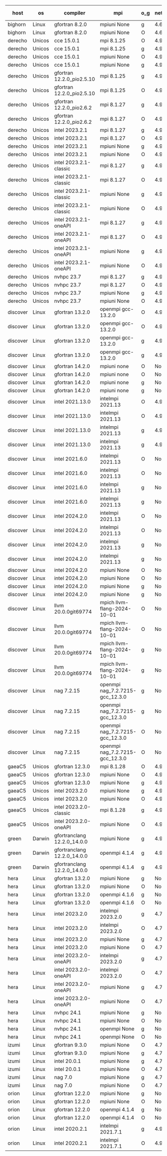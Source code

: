 

| host     | os       | compiler                              | mpi                      | o_g        | netcdf        | build       | u_pass          | u_fail          | s_pass            | s_fail            | e_pass             | e_fail             | nuopc_pass       | nuopc_fail       | artifacts link          |
|----------|----------|---------------------------------------|--------------------------|------------|---------------|-------------|-----------------|-----------------|-------------------|-------------------|--------------------|--------------------|------------------|------------------|-------------------------|
| bighorn | Linux | gfortran 8.2.0 | mpiuni None  | g | 4.6.1  | PASS | 12528 | 0 | 9 | 0 | 42 | 0 | None | None | <a href="https://github.com/esmf-org/esmf-test-artifacts/tree/cff071ea8c22eef052c279905772f17a5e642421/develop/gfortran/8.2.0/g/mpiuni/None" target="_blank">cff071e</a> | 
| bighorn | Linux | gfortran 8.2.0 | mpiuni None  | O | 4.6.1  | PASS | 12528 | 0 | 9 | 0 | 42 | 0 | None | None | <a href="https://github.com/esmf-org/esmf-test-artifacts/tree/df14e69c698a47836bbc8ba43feeb24f735778f3/develop/gfortran/8.2.0/O/mpiuni/None" target="_blank">df14e69</a> | 
| derecho | Unicos | cce 15.0.1 | mpi 8.1.25  | O | 4.9.2  | PASS | 14119 | 78 | 51 | 0 | 80 | 0 | 57 | 0 | <a href="https://github.com/esmf-org/esmf-test-artifacts/tree/6520ebfe4fc10f9c2f448bdc3f75871b6da1bb43/develop/cce/15.0.1/O/mpi/8.1.25" target="_blank">6520ebf</a> | 
| derecho | Unicos | cce 15.0.1 | mpi 8.1.25  | g | 4.9.2  | PASS | 13999 | 198 | 51 | 0 | 80 | 0 | 57 | 0 | <a href="https://github.com/esmf-org/esmf-test-artifacts/tree/1dc2b7b8a187a9e26705cfd87bfeb9631d19699f/develop/cce/15.0.1/g/mpi/8.1.25" target="_blank">1dc2b7b</a> | 
| derecho | Unicos | cce 15.0.1 | mpiuni None  | O | 4.9.2  | PASS | 12293 | 235 | 9 | 0 | 42 | 0 | None | None | <a href="https://github.com/esmf-org/esmf-test-artifacts/tree/100ec939bcc5b677f56d7228d174f38b8c850c93/develop/cce/15.0.1/O/mpiuni/None" target="_blank">100ec93</a> | 
| derecho | Unicos | cce 15.0.1 | mpiuni None  | g | 4.9.2  | PASS | 12452 | 76 | 9 | 0 | 42 | 0 | None | None | <a href="https://github.com/esmf-org/esmf-test-artifacts/tree/1f609c4b1dad8e563f062265db518ebf0ec19b36/develop/cce/15.0.1/g/mpiuni/None" target="_blank">1f609c4</a> | 
| derecho | Unicos | gfortran 12.2.0_pio2.5.10 | mpi 8.1.25  | g | 4.9.2  | PASS | 14197 | 0 | 51 | 0 | 80 | 0 | 57 | 0 | <a href="https://github.com/esmf-org/esmf-test-artifacts/tree/fe26d1c0dfadf8c917f86112740291420926cae9/develop/gfortran/12.2.0_pio2.5.10/g/mpi/8.1.25" target="_blank">fe26d1c</a> | 
| derecho | Unicos | gfortran 12.2.0_pio2.5.10 | mpi 8.1.25  | O | 4.9.2  | PASS | 14197 | 0 | 51 | 0 | 80 | 0 | 57 | 0 | <a href="https://github.com/esmf-org/esmf-test-artifacts/tree/5d7526120c8afd6218739929c29b66d596e06691/develop/gfortran/12.2.0_pio2.5.10/O/mpi/8.1.25" target="_blank">5d75261</a> | 
| derecho | Unicos | gfortran 12.2.0_pio2.6.2 | mpi 8.1.27  | g | 4.9.2  | PASS | 14197 | 0 | 51 | 0 | 80 | 0 | 57 | 0 | <a href="https://github.com/esmf-org/esmf-test-artifacts/tree/5317cb92d55f756d1b9249b526d3aa97c49b9a78/develop/gfortran/12.2.0_pio2.6.2/g/mpi/8.1.27" target="_blank">5317cb9</a> | 
| derecho | Unicos | gfortran 12.2.0_pio2.6.2 | mpi 8.1.27  | O | 4.9.2  | PASS | 14197 | 0 | 51 | 0 | 80 | 0 | 57 | 0 | <a href="https://github.com/esmf-org/esmf-test-artifacts/tree/6a3a9d45a8e0d708e01b1c3e519d0533e914b58d/develop/gfortran/12.2.0_pio2.6.2/O/mpi/8.1.27" target="_blank">6a3a9d4</a> | 
| derecho | Unicos | intel 2023.2.1 | mpi 8.1.27  | g | 4.9.2  | PASS | 14197 | 0 | 51 | 0 | 80 | 0 | 58 | 0 | <a href="https://github.com/esmf-org/esmf-test-artifacts/tree/afbd063dd5f30365cf2fa007a9cb2e884129a4c3/develop/intel/2023.2.1/g/mpi/8.1.27" target="_blank">afbd063</a> | 
| derecho | Unicos | intel 2023.2.1 | mpi 8.1.27  | O | 4.9.2  | PASS | 14197 | 0 | 51 | 0 | 80 | 0 | 58 | 0 | <a href="https://github.com/esmf-org/esmf-test-artifacts/tree/e57a34e07750d0fbdb2726e5520e59f878909ccc/develop/intel/2023.2.1/O/mpi/8.1.27" target="_blank">e57a34e</a> | 
| derecho | Unicos | intel 2023.2.1 | mpiuni None  | g | 4.9.2  | PASS | 12528 | 0 | 9 | 0 | 42 | 0 | None | None | <a href="https://github.com/esmf-org/esmf-test-artifacts/tree/1bc1b78ce3c6852563fbb1a3e1ce6fc8be037d7b/develop/intel/2023.2.1/g/mpiuni/None" target="_blank">1bc1b78</a> | 
| derecho | Unicos | intel 2023.2.1 | mpiuni None  | O | 4.9.2  | PASS | 12528 | 0 | 9 | 0 | 42 | 0 | None | None | <a href="https://github.com/esmf-org/esmf-test-artifacts/tree/ac94c6dda80de27fe3da1ea0538c3369c9447eb8/develop/intel/2023.2.1/O/mpiuni/None" target="_blank">ac94c6d</a> | 
| derecho | Unicos | intel 2023.2.1-classic | mpi 8.1.27  | g | 4.9.2  | PASS | 14197 | 0 | 51 | 0 | 80 | 0 | 57 | 0 | <a href="https://github.com/esmf-org/esmf-test-artifacts/tree/54c7f56d4486b90d3856cf968138784b0f950bf2/develop/intel/2023.2.1-classic/g/mpi/8.1.27" target="_blank">54c7f56</a> | 
| derecho | Unicos | intel 2023.2.1-classic | mpi 8.1.27  | O | 4.9.2  | PASS | 14197 | 0 | 51 | 0 | 80 | 0 | 57 | 0 | <a href="https://github.com/esmf-org/esmf-test-artifacts/tree/d860534cc7455b0ba0fe2212cbe3dfbd594136d4/develop/intel/2023.2.1-classic/O/mpi/8.1.27" target="_blank">d860534</a> | 
| derecho | Unicos | intel 2023.2.1-classic | mpiuni None  | g | 4.9.2  | PASS | 12528 | 0 | 9 | 0 | 42 | 0 | None | None | <a href="https://github.com/esmf-org/esmf-test-artifacts/tree/93a0d75ef8abe30042726be3b434fce77a9058d3/develop/intel/2023.2.1-classic/g/mpiuni/None" target="_blank">93a0d75</a> | 
| derecho | Unicos | intel 2023.2.1-classic | mpiuni None  | O | 4.9.2  | PASS | 12528 | 0 | 9 | 0 | 42 | 0 | None | None | <a href="https://github.com/esmf-org/esmf-test-artifacts/tree/4eb5c219c715dc61cbffee2967908b3e36017c40/develop/intel/2023.2.1-classic/O/mpiuni/None" target="_blank">4eb5c21</a> | 
| derecho | Unicos | intel 2023.2.1-oneAPI | mpi 8.1.27  | g | 4.9.2  | PASS | 14197 | 0 | 51 | 0 | 80 | 0 | 57 | 0 | <a href="https://github.com/esmf-org/esmf-test-artifacts/tree/fca9f66bd04ea24497023bc92019097aadd20169/develop/intel/2023.2.1-oneAPI/g/mpi/8.1.27" target="_blank">fca9f66</a> | 
| derecho | Unicos | intel 2023.2.1-oneAPI | mpi 8.1.27  | O | 4.9.2  | PASS | 14197 | 0 | 50 | 1 | 80 | 0 | 57 | 0 | <a href="https://github.com/esmf-org/esmf-test-artifacts/tree/0c7f84e7b616432ed55e31ed5b52fb69f8b8ca94/develop/intel/2023.2.1-oneAPI/O/mpi/8.1.27" target="_blank">0c7f84e</a> | 
| derecho | Unicos | intel 2023.2.1-oneAPI | mpiuni None  | g | 4.9.2  | PASS | 12528 | 0 | 9 | 0 | 42 | 0 | None | None | <a href="https://github.com/esmf-org/esmf-test-artifacts/tree/b7e1791eb30fee3c8a5a4c7e680186e87c37d40a/develop/intel/2023.2.1-oneAPI/g/mpiuni/None" target="_blank">b7e1791</a> | 
| derecho | Unicos | intel 2023.2.1-oneAPI | mpiuni None  | O | 4.9.2  | PASS | 12528 | 0 | 9 | 0 | 42 | 0 | None | None | <a href="https://github.com/esmf-org/esmf-test-artifacts/tree/f2b482bbd8f2c14f38e3f36fe4f7870939694afb/develop/intel/2023.2.1-oneAPI/O/mpiuni/None" target="_blank">f2b482b</a> | 
| derecho | Unicos | nvhpc 23.7 | mpi 8.1.27  | g | 4.9.2  | PASS | 14197 | 0 | 51 | 0 | 80 | 0 | 57 | 0 | <a href="https://github.com/esmf-org/esmf-test-artifacts/tree/bef9d5a43ddefcc60e976af2962a9e99ad4307f0/develop/nvhpc/23.7/g/mpi/8.1.27" target="_blank">bef9d5a</a> | 
| derecho | Unicos | nvhpc 23.7 | mpi 8.1.27  | O | 4.9.2  | PASS | 14197 | 0 | 51 | 0 | 80 | 0 | 57 | 0 | <a href="https://github.com/esmf-org/esmf-test-artifacts/tree/fd6b24e9c0ecb8bf61fcc7489f4abb318cc64052/develop/nvhpc/23.7/O/mpi/8.1.27" target="_blank">fd6b24e</a> | 
| derecho | Unicos | nvhpc 23.7 | mpiuni None  | g | 4.9.2  | PASS | 12528 | 0 | 9 | 0 | 42 | 0 | None | None | <a href="https://github.com/esmf-org/esmf-test-artifacts/tree/7103d98be76bed03015969d37a364073520f433e/develop/nvhpc/23.7/g/mpiuni/None" target="_blank">7103d98</a> | 
| derecho | Unicos | nvhpc 23.7 | mpiuni None  | O | 4.9.2  | PASS | 12528 | 0 | 9 | 0 | 42 | 0 | None | None | <a href="https://github.com/esmf-org/esmf-test-artifacts/tree/b9d4bb5f5e18d2c6473d3d6684c418b82494118d/develop/nvhpc/23.7/O/mpiuni/None" target="_blank">b9d4bb5</a> | 
| discover | Linux | gfortran 13.2.0 | openmpi gcc-13.2.0  | O | 4.9.2  | PASS | 14197 | 0 | 51 | 0 | 80 | 0 | 57 | 0 | <a href="https://github.com/esmf-org/esmf-test-artifacts/tree/fd193639fadce8404467d7cb65189012c1816a4b/develop/gfortran/13.2.0/O/openmpi/gcc-13.2.0" target="_blank">fd19363</a> | 
| discover | Linux | gfortran 13.2.0 | openmpi gcc-13.2.0  | O | 4.9.2  | PASS | 14197 | 0 | 51 | 0 | 80 | 0 | 57 | 0 | <a href="https://github.com/esmf-org/esmf-test-artifacts/tree/b68f1904be35dc84864762cc8ce928bc75fa4dcb/develop/gfortran/13.2.0/O/openmpi/gcc-13.2.0" target="_blank">b68f190</a> | 
| discover | Linux | gfortran 13.2.0 | openmpi gcc-13.2.0  | g | 4.9.2  | PASS | 14197 | 0 | 51 | 0 | 80 | 0 | 57 | 0 | <a href="https://github.com/esmf-org/esmf-test-artifacts/tree/ee4f24a939961da22b4372549c27bddde171a79e/develop/gfortran/13.2.0/g/openmpi/gcc-13.2.0" target="_blank">ee4f24a</a> | 
| discover | Linux | gfortran 13.2.0 | openmpi gcc-13.2.0  | g | 4.9.2  | PASS | 14197 | 0 | 51 | 0 | 80 | 0 | 57 | 0 | <a href="https://github.com/esmf-org/esmf-test-artifacts/tree/3e72b366cfa6da06fa5cab3299d193cd63575744/develop/gfortran/13.2.0/g/openmpi/gcc-13.2.0" target="_blank">3e72b36</a> | 
| discover | Linux | gfortran 14.2.0 | mpiuni none  | O | None  | PASS | 12528 | 0 | 9 | 0 | 42 | 0 | None | None | <a href="https://github.com/esmf-org/esmf-test-artifacts/tree/0bc9fb4e737b09574fda3afca05bf8c8739d25f2/develop/gfortran/14.2.0/O/mpiuni/none" target="_blank">0bc9fb4</a> | 
| discover | Linux | gfortran 14.2.0 | mpiuni none  | O | None  | PASS | 12528 | 0 | 9 | 0 | 42 | 0 | None | None | <a href="https://github.com/esmf-org/esmf-test-artifacts/tree/a0046154667f769fbe1b711f3995f5604aff0ec9/develop/gfortran/14.2.0/O/mpiuni/none" target="_blank">a004615</a> | 
| discover | Linux | gfortran 14.2.0 | mpiuni none  | g | None  | PASS | 12528 | 0 | 9 | 0 | 42 | 0 | None | None | <a href="https://github.com/esmf-org/esmf-test-artifacts/tree/c21d7c3b5ce8074111329c2cdc006780db7011c3/develop/gfortran/14.2.0/g/mpiuni/none" target="_blank">c21d7c3</a> | 
| discover | Linux | gfortran 14.2.0 | mpiuni none  | g | None  | PASS | 12528 | 0 | 9 | 0 | 42 | 0 | None | None | <a href="https://github.com/esmf-org/esmf-test-artifacts/tree/f72383cee5cc1bed2f26e6e1f2307f2a3f019897/develop/gfortran/14.2.0/g/mpiuni/none" target="_blank">f72383c</a> | 
| discover | Linux | intel 2021.13.0 | intelmpi 2021.13  | O | 4.9.2  | PASS | 14197 | 0 | 51 | 0 | 80 | 0 | 57 | 0 | <a href="https://github.com/esmf-org/esmf-test-artifacts/tree/891fdc07c440408e58b4b02f245a95f5f2fbcad0/develop/intel/2021.13.0/O/intelmpi/2021.13" target="_blank">891fdc0</a> | 
| discover | Linux | intel 2021.13.0 | intelmpi 2021.13  | O | 4.9.2  | PASS | 14197 | 0 | 51 | 0 | 80 | 0 | 57 | 0 | <a href="https://github.com/esmf-org/esmf-test-artifacts/tree/7d0c80433a8ee88013abe559b5d52ab58a96c97d/develop/intel/2021.13.0/O/intelmpi/2021.13" target="_blank">7d0c804</a> | 
| discover | Linux | intel 2021.13.0 | intelmpi 2021.13  | g | 4.9.2  | PASS | 14197 | 0 | 51 | 0 | 80 | 0 | 57 | 0 | <a href="https://github.com/esmf-org/esmf-test-artifacts/tree/9abd2d28992e6df219c9f6e159c49a353fe893e4/develop/intel/2021.13.0/g/intelmpi/2021.13" target="_blank">9abd2d2</a> | 
| discover | Linux | intel 2021.13.0 | intelmpi 2021.13  | g | 4.9.2  | PASS | 14197 | 0 | 51 | 0 | 80 | 0 | 57 | 0 | <a href="https://github.com/esmf-org/esmf-test-artifacts/tree/1d6a7b7e498cf884cb7c7f473e5756d4d2f6c2b8/develop/intel/2021.13.0/g/intelmpi/2021.13" target="_blank">1d6a7b7</a> | 
| discover | Linux | intel 2021.6.0 | intelmpi 2021.13  | O | None  | PASS | 14197 | 0 | 51 | 0 | 80 | 0 | 57 | 0 | <a href="https://github.com/esmf-org/esmf-test-artifacts/tree/4312528fdece9da180441d4d0150d6775d6792cf/develop/intel/2021.6.0/O/intelmpi/2021.13" target="_blank">4312528</a> | 
| discover | Linux | intel 2021.6.0 | intelmpi 2021.13  | O | None  | PASS | 14197 | 0 | 51 | 0 | 80 | 0 | 57 | 0 | <a href="https://github.com/esmf-org/esmf-test-artifacts/tree/b66c5d0c029815179bafe078be86f3f8f4e3ef89/develop/intel/2021.6.0/O/intelmpi/2021.13" target="_blank">b66c5d0</a> | 
| discover | Linux | intel 2021.6.0 | intelmpi 2021.13  | g | None  | PASS | 14197 | 0 | 51 | 0 | 80 | 0 | 57 | 0 | <a href="https://github.com/esmf-org/esmf-test-artifacts/tree/6110eb585f0e6fa05c62f384b34cff8386d67295/develop/intel/2021.6.0/g/intelmpi/2021.13" target="_blank">6110eb5</a> | 
| discover | Linux | intel 2021.6.0 | intelmpi 2021.13  | g | None  | PASS | 14197 | 0 | 51 | 0 | 80 | 0 | 57 | 0 | <a href="https://github.com/esmf-org/esmf-test-artifacts/tree/d84131559216057e36983855547f012a6faa5d99/develop/intel/2021.6.0/g/intelmpi/2021.13" target="_blank">d841315</a> | 
| discover | Linux | intel 2024.2.0 | intelmpi 2021.13  | O | None  | PASS | 14197 | 0 | 51 | 0 | 80 | 0 | 57 | 0 | <a href="https://github.com/esmf-org/esmf-test-artifacts/tree/b79ac31377ae85095d8920d3625d72fd4eea07a2/develop/intel/2024.2.0/O/intelmpi/2021.13" target="_blank">b79ac31</a> | 
| discover | Linux | intel 2024.2.0 | intelmpi 2021.13  | O | None  | PASS | 14197 | 0 | 51 | 0 | 80 | 0 | 57 | 0 | <a href="https://github.com/esmf-org/esmf-test-artifacts/tree/88be34d807489bf8bea9dcf90b4f6e5cae3930d9/develop/intel/2024.2.0/O/intelmpi/2021.13" target="_blank">88be34d</a> | 
| discover | Linux | intel 2024.2.0 | intelmpi 2021.13  | g | None  | PASS | 14196 | 1 | 51 | 0 | 80 | 0 | 57 | 0 | <a href="https://github.com/esmf-org/esmf-test-artifacts/tree/74bbef83aabddc867c7775c49fb43e31475e7f12/develop/intel/2024.2.0/g/intelmpi/2021.13" target="_blank">74bbef8</a> | 
| discover | Linux | intel 2024.2.0 | intelmpi 2021.13  | g | None  | PASS | 14195 | 2 | 51 | 0 | 80 | 0 | 57 | 0 | <a href="https://github.com/esmf-org/esmf-test-artifacts/tree/f166f8510a0c6261c37a02b96b52b1f83c93fb0b/develop/intel/2024.2.0/g/intelmpi/2021.13" target="_blank">f166f85</a> | 
| discover | Linux | intel 2024.2.0 | mpiuni None  | O | None  | PASS | 12528 | 0 | 9 | 0 | 42 | 0 | None | None | <a href="https://github.com/esmf-org/esmf-test-artifacts/tree/174059dc6018a3c00ca1430f9e99ed6689e3fba4/develop/intel/2024.2.0/O/mpiuni/None" target="_blank">174059d</a> | 
| discover | Linux | intel 2024.2.0 | mpiuni None  | O | None  | PASS | 12528 | 0 | 9 | 0 | 42 | 0 | None | None | <a href="https://github.com/esmf-org/esmf-test-artifacts/tree/c0cfcd903be84e4dffb11bdab94494dd16d5e5dd/develop/intel/2024.2.0/O/mpiuni/None" target="_blank">c0cfcd9</a> | 
| discover | Linux | intel 2024.2.0 | mpiuni None  | g | None  | PASS | 12527 | 1 | 9 | 0 | 42 | 0 | None | None | <a href="https://github.com/esmf-org/esmf-test-artifacts/tree/8bbc467c47e82738cf9ac70f9a78b54a9dd3dba6/develop/intel/2024.2.0/g/mpiuni/None" target="_blank">8bbc467</a> | 
| discover | Linux | intel 2024.2.0 | mpiuni None  | g | None  | PASS | 12527 | 1 | 9 | 0 | 42 | 0 | None | None | <a href="https://github.com/esmf-org/esmf-test-artifacts/tree/d7cdb754ba9d47cbf46ad9571164333a963790cc/develop/intel/2024.2.0/g/mpiuni/None" target="_blank">d7cdb75</a> | 
| discover | Linux | llvm 20.0.0git69774 | mpich llvm-flang-2024-10-01  | O | None  | PASS | 14158 | 39 | 18 | 33 | 76 | 4 | 21 | 36 | <a href="https://github.com/esmf-org/esmf-test-artifacts/tree/5b4b00daf7226e7509799c49978c30817531d644/develop/llvm/20.0.0git69774/O/mpich/llvm-flang-2024-10-01" target="_blank">5b4b00d</a> | 
| discover | Linux | llvm 20.0.0git69774 | mpich llvm-flang-2024-10-01  | O | None  | PASS | None | None | None | None | None | None | None | None | <a href="https://github.com/esmf-org/esmf-test-artifacts/tree/f3281e0a27465aa9c7af545801b9a25e45c3d680/develop/llvm/20.0.0git69774/O/mpich/llvm-flang-2024-10-01" target="_blank">f3281e0</a> | 
| discover | Linux | llvm 20.0.0git69774 | mpich llvm-flang-2024-10-01  | g | None  | PASS | 14160 | 37 | 18 | 33 | 76 | 4 | 19 | 38 | <a href="https://github.com/esmf-org/esmf-test-artifacts/tree/63c71a1821a9769c196010664fb8e68994c3cc92/develop/llvm/20.0.0git69774/g/mpich/llvm-flang-2024-10-01" target="_blank">63c71a1</a> | 
| discover | Linux | llvm 20.0.0git69774 | mpich llvm-flang-2024-10-01  | g | None  | PASS | None | None | None | None | None | None | None | None | <a href="https://github.com/esmf-org/esmf-test-artifacts/tree/5e18f3f783f4120bc22361f6c825e06d159d422d/develop/llvm/20.0.0git69774/g/mpich/llvm-flang-2024-10-01" target="_blank">5e18f3f</a> | 
| discover | Linux | nag 7.2.15 | openmpi nag_7.2.7215-gcc_12.3.0  | g | None  | PASS | 14168 | 29 | 51 | 0 | 80 | 0 | 57 | 0 | <a href="https://github.com/esmf-org/esmf-test-artifacts/tree/675d3655512ef1b1c67af03afa6bd793ea657dec/develop/nag/7.2.15/g/openmpi/nag_7.2.7215-gcc_12.3.0" target="_blank">675d365</a> | 
| discover | Linux | nag 7.2.15 | openmpi nag_7.2.7215-gcc_12.3.0  | g | None  | PASS | 14197 | 0 | 51 | 0 | 80 | 0 | 57 | 0 | <a href="https://github.com/esmf-org/esmf-test-artifacts/tree/957a341272b013e92c8390b2813d15f9fc8987c0/develop/nag/7.2.15/g/openmpi/nag_7.2.7215-gcc_12.3.0" target="_blank">957a341</a> | 
| discover | Linux | nag 7.2.15 | openmpi nag_7.2.7215-gcc_12.3.0  | O | None  | PASS | 14197 | 0 | 51 | 0 | 80 | 0 | 57 | 0 | <a href="https://github.com/esmf-org/esmf-test-artifacts/tree/d9d8df9860a775b3dc252bdd0528c00dfde22d34/develop/nag/7.2.15/O/openmpi/nag_7.2.7215-gcc_12.3.0" target="_blank">d9d8df9</a> | 
| discover | Linux | nag 7.2.15 | openmpi nag_7.2.7215-gcc_12.3.0  | O | None  | PASS | 14168 | 29 | 51 | 0 | 80 | 0 | 57 | 0 | <a href="https://github.com/esmf-org/esmf-test-artifacts/tree/56302fec5f8c007f42c14b4cc3aee35f662c2ea8/develop/nag/7.2.15/O/openmpi/nag_7.2.7215-gcc_12.3.0" target="_blank">56302fe</a> | 
| gaeaC5 | Unicos | gfortran 12.3.0 | mpi 8.1.28  | O | 4.9.0  | PASS | None | None | None | None | None | None | None | None | <a href="https://github.com/esmf-org/esmf-test-artifacts/tree/13c388f5637f0f05290a3b587fc77929078e5736/develop/gfortran/12.3.0/O/mpi/8.1.28" target="_blank">13c388f</a> | 
| gaeaC5 | Unicos | gfortran 12.3.0 | mpiuni None  | O | 4.9.0  | PASS | 12528 | 0 | 9 | 0 | 42 | 0 | None | None | <a href="https://github.com/esmf-org/esmf-test-artifacts/tree/66621b35eb6e2c84845840fa82eb666d8ac07325/develop/gfortran/12.3.0/O/mpiuni/None" target="_blank">66621b3</a> | 
| gaeaC5 | Unicos | gfortran 12.3.0 | mpiuni None  | g | 4.9.0  | PASS | 12528 | 0 | 9 | 0 | 42 | 0 | None | None | <a href="https://github.com/esmf-org/esmf-test-artifacts/tree/67e04a047556f16f2ad4dd6aee85f7f724545c98/develop/gfortran/12.3.0/g/mpiuni/None" target="_blank">67e04a0</a> | 
| gaeaC5 | Unicos | intel 2023.2.0 | mpiuni None  | g | 4.9.0  | PASS | None | None | None | None | None | None | None | None | <a href="https://github.com/esmf-org/esmf-test-artifacts/tree/123bfb472191ecd154d4d41119c7c65cdc371547/develop/intel/2023.2.0/g/mpiuni/None" target="_blank">123bfb4</a> | 
| gaeaC5 | Unicos | intel 2023.2.0 | mpiuni None  | O | 4.9.0  | PASS | 12528 | 0 | 9 | 0 | 42 | 0 | None | None | <a href="https://github.com/esmf-org/esmf-test-artifacts/tree/bf92c59d3ba6f37ce7cb3ed1ba35c0bf7dae971c/develop/intel/2023.2.0/O/mpiuni/None" target="_blank">bf92c59</a> | 
| gaeaC5 | Unicos | intel 2023.2.0-classic | mpi 8.1.28  | g | 4.9.0  | PASS | 14197 | 0 | 51 | 0 | 80 | 0 | 57 | 0 | <a href="https://github.com/esmf-org/esmf-test-artifacts/tree/db34b2dba64a4114435d5398621fc81a044fea0a/develop/intel/2023.2.0-classic/g/mpi/8.1.28" target="_blank">db34b2d</a> | 
| gaeaC5 | Unicos | intel 2023.2.0-oneAPI | mpiuni None  | O | 4.9.0  | PASS | 12528 | 0 | 9 | 0 | 42 | 0 | None | None | <a href="https://github.com/esmf-org/esmf-test-artifacts/tree/21fbc426ca4ed75e3711c57233c45b76714b118f/develop/intel/2023.2.0-oneAPI/O/mpiuni/None" target="_blank">21fbc42</a> | 
| green | Darwin | gfortranclang 12.2.0_14.0.0 | mpiuni None  | g | 4.9.2  | PASS | 12528 | 0 | 9 | 0 | 42 | 0 | None | None | <a href="https://github.com/esmf-org/esmf-test-artifacts/tree/aab47f19fb1fa59ed63590d27fbe5d57e5615ca5/develop/gfortranclang/12.2.0_14.0.0/g/mpiuni/None" target="_blank">aab47f1</a> | 
| green | Darwin | gfortranclang 12.2.0_14.0.0 | openmpi 4.1.4  | g | 4.9.2  | PASS | 14197 | 0 | 51 | 0 | 80 | 0 | 58 | 0 | <a href="https://github.com/esmf-org/esmf-test-artifacts/tree/7232d8b1b127e66d33a911e7896edabcfc9f8c65/develop/gfortranclang/12.2.0_14.0.0/g/openmpi/4.1.4" target="_blank">7232d8b</a> | 
| green | Darwin | gfortranclang 12.2.0_14.0.0 | openmpi 4.1.4  | g | 4.9.2  | PASS | None | None | None | None | None | None | None | None | <a href="https://github.com/esmf-org/esmf-test-artifacts/tree/0a75978e01eab0c101ebfd2c919344b5362b5608/develop/gfortranclang/12.2.0_14.0.0/g/openmpi/4.1.4" target="_blank">0a75978</a> | 
| hera | Linux | gfortran 13.2.0 | mpiuni None  | g | None  | PASS | 12528 | 0 | 9 | 0 | 42 | 0 | None | None | <a href="https://github.com/esmf-org/esmf-test-artifacts/tree/a119ee45ddcd7d856c32fbc2d70a8bb938945b79/develop/gfortran/13.2.0/g/mpiuni/None" target="_blank">a119ee4</a> | 
| hera | Linux | gfortran 13.2.0 | mpiuni None  | O | None  | PASS | 12528 | 0 | 9 | 0 | 42 | 0 | None | None | <a href="https://github.com/esmf-org/esmf-test-artifacts/tree/bd041eac7dcaa791ed398dd53586e73dd45158ed/develop/gfortran/13.2.0/O/mpiuni/None" target="_blank">bd041ea</a> | 
| hera | Linux | gfortran 13.2.0 | openmpi 4.1.6  | g | None  | PASS | 14197 | 0 | 51 | 0 | 80 | 0 | 57 | 0 | <a href="https://github.com/esmf-org/esmf-test-artifacts/tree/a2a9e3f353f44ee4cd8e83aea9b9c0ec804f6b27/develop/gfortran/13.2.0/g/openmpi/4.1.6" target="_blank">a2a9e3f</a> | 
| hera | Linux | gfortran 13.2.0 | openmpi 4.1.6  | O | None  | PASS | None | None | None | None | None | None | None | None | <a href="https://github.com/esmf-org/esmf-test-artifacts/tree/960e14092a104b05bad2be240aee2c3f6112313f/develop/gfortran/13.2.0/O/openmpi/4.1.6" target="_blank">960e140</a> | 
| hera | Linux | intel 2023.2.0 | intelmpi 2023.2.0  | g | 4.7.0  | PASS | 14197 | 0 | 51 | 0 | 80 | 0 | 57 | 0 | <a href="https://github.com/esmf-org/esmf-test-artifacts/tree/3b8b3bcf319f677bc6218f74a057b16eb9d16099/develop/intel/2023.2.0/g/intelmpi/2023.2.0" target="_blank">3b8b3bc</a> | 
| hera | Linux | intel 2023.2.0 | intelmpi 2023.2.0  | O | 4.7.0  | PASS | None | None | None | None | None | None | None | None | <a href="https://github.com/esmf-org/esmf-test-artifacts/tree/f2b80902b53df3ba6fb338f7d41639498595fbc3/develop/intel/2023.2.0/O/intelmpi/2023.2.0" target="_blank">f2b8090</a> | 
| hera | Linux | intel 2023.2.0 | mpiuni None  | g | 4.7.0  | PASS | None | None | None | None | None | None | None | None | <a href="https://github.com/esmf-org/esmf-test-artifacts/tree/2edfccc186341ed35250e791ad2c1da04c0bcace/develop/intel/2023.2.0/g/mpiuni/None" target="_blank">2edfccc</a> | 
| hera | Linux | intel 2023.2.0 | mpiuni None  | O | 4.7.0  | PASS | 12528 | 0 | 9 | 0 | 42 | 0 | None | None | <a href="https://github.com/esmf-org/esmf-test-artifacts/tree/c373bc4b5689ca7697fcafe7f9d6cbf483e6bc6d/develop/intel/2023.2.0/O/mpiuni/None" target="_blank">c373bc4</a> | 
| hera | Linux | intel 2023.2.0-oneAPI | intelmpi 2023.2.0  | g | 4.7.0  | PASS | None | None | None | None | None | None | None | None | <a href="https://github.com/esmf-org/esmf-test-artifacts/tree/a29036ccc74c8b0744763b205ae23301d99e97d1/develop/intel/2023.2.0-oneAPI/g/intelmpi/2023.2.0" target="_blank">a29036c</a> | 
| hera | Linux | intel 2023.2.0-oneAPI | intelmpi 2023.2.0  | O | 4.7.0  | PASS | 14197 | 0 | 50 | 1 | 80 | 0 | 57 | 0 | <a href="https://github.com/esmf-org/esmf-test-artifacts/tree/9656143bfe714725172afdc0d973d20f5ba7d3e8/develop/intel/2023.2.0-oneAPI/O/intelmpi/2023.2.0" target="_blank">9656143</a> | 
| hera | Linux | intel 2023.2.0-oneAPI | mpiuni None  | g | 4.7.0  | PASS | 12528 | 0 | 9 | 0 | 42 | 0 | None | None | <a href="https://github.com/esmf-org/esmf-test-artifacts/tree/9db36064efcb4b4d326d4dee65946e713401a0af/develop/intel/2023.2.0-oneAPI/g/mpiuni/None" target="_blank">9db3606</a> | 
| hera | Linux | intel 2023.2.0-oneAPI | mpiuni None  | O | 4.7.0  | PASS | 12528 | 0 | 9 | 0 | 42 | 0 | None | None | <a href="https://github.com/esmf-org/esmf-test-artifacts/tree/d7f41fe3249f8c4b6aa2f5b97fbfc31497c191c8/develop/intel/2023.2.0-oneAPI/O/mpiuni/None" target="_blank">d7f41fe</a> | 
| hera | Linux | nvhpc 24.1 | mpiuni None  | g | None  | PASS | None | None | None | None | None | None | None | None | <a href="https://github.com/esmf-org/esmf-test-artifacts/tree/1631209e55a669543eb21792420abca8fc40ff26/develop/nvhpc/24.1/g/mpiuni/None" target="_blank">1631209</a> | 
| hera | Linux | nvhpc 24.1 | mpiuni None  | O | None  | PASS | None | None | None | None | None | None | None | None | <a href="https://github.com/esmf-org/esmf-test-artifacts/tree/571e0ce3f374b1046ae5f55619bce823ae1d10a1/develop/nvhpc/24.1/O/mpiuni/None" target="_blank">571e0ce</a> | 
| hera | Linux | nvhpc 24.1 | openmpi None  | g | None  | PASS | None | None | None | None | None | None | None | None | <a href="https://github.com/esmf-org/esmf-test-artifacts/tree/ca4018207a6958951848c1b6e35a8ea29d25d743/develop/nvhpc/24.1/g/openmpi/None" target="_blank">ca40182</a> | 
| hera | Linux | nvhpc 24.1 | openmpi None  | O | None  | PASS | 14197 | 0 | 51 | 0 | 80 | 0 | 57 | 0 | <a href="https://github.com/esmf-org/esmf-test-artifacts/tree/af6327b4bbc53d2a1f495ae73a9fec1b4ccc4fe6/develop/nvhpc/24.1/O/openmpi/None" target="_blank">af6327b</a> | 
| izumi | Linux | gfortran 9.3.0 | mpiuni None  | O | 4.7.4  | PASS | 12528 | 0 | 9 | 0 | 42 | 0 | None | None | <a href="https://github.com/esmf-org/esmf-test-artifacts/tree/301fb5b70dbedf5fd500498d7572c9682d8c3bd9/develop/gfortran/9.3.0/O/mpiuni/None" target="_blank">301fb5b</a> | 
| izumi | Linux | gfortran 9.3.0 | mpiuni None  | g | 4.7.4  | PASS | 12528 | 0 | 9 | 0 | 42 | 0 | None | None | <a href="https://github.com/esmf-org/esmf-test-artifacts/tree/0b6f6d43a05e6952cd4eda3593a5dda2cb895331/develop/gfortran/9.3.0/g/mpiuni/None" target="_blank">0b6f6d4</a> | 
| izumi | Linux | intel 20.0.1 | mpiuni None  | g | 4.7.4  | FAIL | None | None | None | None | None | None | None | None | <a href="https://github.com/esmf-org/esmf-test-artifacts/tree/fd52694e4e7f64456bea3025f57f40c613eabc6b/develop/intel/20.0.1/g/mpiuni/None" target="_blank">fd52694</a> | 
| izumi | Linux | intel 20.0.1 | mpiuni None  | O | 4.7.4  | FAIL | None | None | None | None | None | None | None | None | <a href="https://github.com/esmf-org/esmf-test-artifacts/tree/99823cf793a0815bed82a477b4ab6132e2158d8b/develop/intel/20.0.1/O/mpiuni/None" target="_blank">99823cf</a> | 
| izumi | Linux | nag 7.0 | mpiuni None  | g | 4.7.4  | FAIL | None | None | None | None | None | None | None | None | <a href="https://github.com/esmf-org/esmf-test-artifacts/tree/58aa2e8963c88133581ae9df63ae1e3632d0b92b/develop/nag/7.0/g/mpiuni/None" target="_blank">58aa2e8</a> | 
| izumi | Linux | nag 7.0 | mpiuni None  | O | 4.7.4  | FAIL | None | None | None | None | None | None | None | None | <a href="https://github.com/esmf-org/esmf-test-artifacts/tree/4dd9cc770681e27e001aa29433f24b80f28b64ab/develop/nag/7.0/O/mpiuni/None" target="_blank">4dd9cc7</a> | 
| orion | Linux | gfortran 12.2.0 | mpiuni None  | g | None  | PASS | 12528 | 0 | 9 | 0 | 42 | 0 | None | None | <a href="https://github.com/esmf-org/esmf-test-artifacts/tree/d6fd0235570d98db6515b0a0d3836201647eedaa/develop/gfortran/12.2.0/g/mpiuni/None" target="_blank">d6fd023</a> | 
| orion | Linux | gfortran 12.2.0 | mpiuni None  | O | None  | PASS | 12528 | 0 | 9 | 0 | 42 | 0 | None | None | <a href="https://github.com/esmf-org/esmf-test-artifacts/tree/3ddaf6a670135a273a6d76eef297d5f2e0ffaf6a/develop/gfortran/12.2.0/O/mpiuni/None" target="_blank">3ddaf6a</a> | 
| orion | Linux | gfortran 12.2.0 | openmpi 4.1.4  | g | None  | PASS | 14197 | 0 | 51 | 0 | 80 | 0 | 57 | 0 | <a href="https://github.com/esmf-org/esmf-test-artifacts/tree/7e742d627016ce81151f159c5c8f8db4bee36e48/develop/gfortran/12.2.0/g/openmpi/4.1.4" target="_blank">7e742d6</a> | 
| orion | Linux | gfortran 12.2.0 | openmpi 4.1.4  | O | None  | PASS | 14197 | 0 | 51 | 0 | 80 | 0 | 57 | 0 | <a href="https://github.com/esmf-org/esmf-test-artifacts/tree/6323001c8a73847c70d46b5df84570d8b397ea1d/develop/gfortran/12.2.0/O/openmpi/4.1.4" target="_blank">6323001</a> | 
| orion | Linux | intel 2020.2.1 | intelmpi 2021.7.1  | g | 4.9.2  | PASS | 14197 | 0 | 51 | 0 | 80 | 0 | 57 | 0 | <a href="https://github.com/esmf-org/esmf-test-artifacts/tree/adb571fde5244292802459d052f1f35acf722dad/develop/intel/2020.2.1/g/intelmpi/2021.7.1" target="_blank">adb571f</a> | 
| orion | Linux | intel 2020.2.1 | intelmpi 2021.7.1  | O | 4.9.2  | PASS | 14197 | 0 | 51 | 0 | 80 | 0 | 57 | 0 | <a href="https://github.com/esmf-org/esmf-test-artifacts/tree/505197de3f02b43a4fec0f4f306d78d519f9de91/develop/intel/2020.2.1/O/intelmpi/2021.7.1" target="_blank">505197d</a> | 
